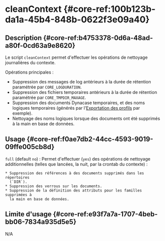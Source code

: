 # cleanContext {#core-ref:100b123b-da1a-45b4-848b-0622f3e09a40}

## Description {#core-ref:b4753378-0d6a-48ad-a80f-0cd63a9e8620}

Le script `cleanContext` permet d'effectuer les opérations de nettoyage
journalières du contexte.

Opérations principales :

* Suppression des messages de log antérieurs à la durée de rétention paramétrée
  par `CORE_LOGDURATION`.
* Suppression des fichiers temporaires antérieurs à la durée de rétention
  paramétrée par `CORE_TMPDIR_MAXAGE`.
* Suppression des documents Dynacase temporaires, et des noms logiques
  temporaires (générés par l'[Exportation des profils][exportation_des_profils]
  par exemple).
* Nettoyage des noms logiques lorsque des documents ont été supprimés à la main
  en base de données.

## Usage {#core-ref:f0ae7db2-44cc-4593-9019-09ffe005cb8d}

`full` (default `no`)
:   Permet d'effectuer (`yes`) des opérations de nettoyage additionnelles
    (telles que lancées, la nuit, par la crontab du contexte) :
    
    * Suppression des références à des documents supprimés dans les répertoires
      (`DIR`).
    * Suppression des verrous sur les documents.
    * Suppression de la définition des attributs pour les familles supprimées à
      la main en base de données.

## Limite d'usage {#core-ref:e93f7a7a-1707-4beb-bb06-7834a935d5e5}

N/A

<!-- link -->
[exportation_des_profils]: #core-ref:602c6331-7cdb-4b24-8a56-ffd11e00502f